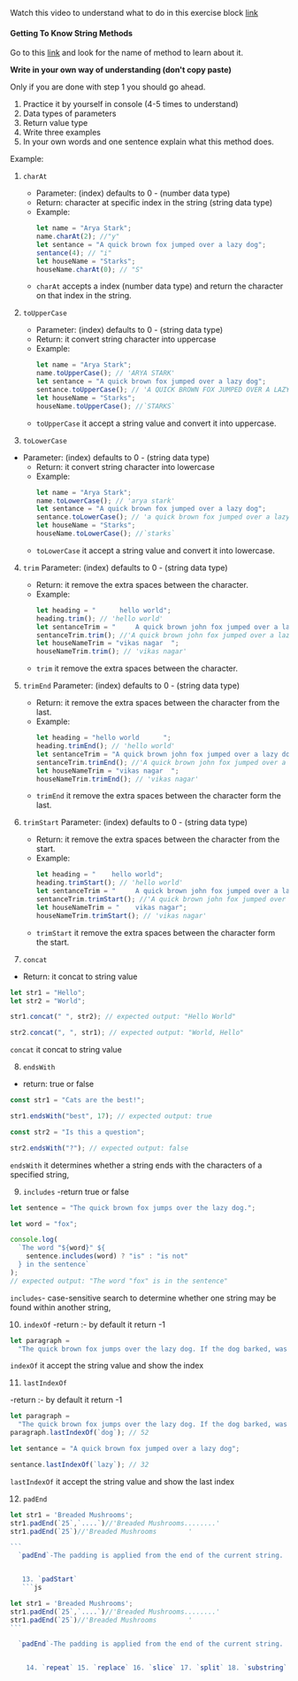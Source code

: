 Watch this video to understand what to do in this exercise block [link](https://www.youtube.com/watch?v=zGpplZj4zY0&feature=youtu.be)

#### Getting To Know String Methods

Go to this [link](https://developer.mozilla.org/en-US/docs/Web/JavaScript/Reference/Global_Objects/String) and look for the name of method to learn about it.

**Write in your own way of understanding (don't copy paste)**

Only if you are done with step 1 you should go ahead.

1. Practice it by yourself in console (4-5 times to understand)
2. Data types of parameters
3. Return value type
4. Write three examples
5. In your own words and one sentence explain what this method does.

Example:

1. `charAt`

   - Parameter: (index) defaults to 0 - (number data type)
   - Return: character at specific index in the string (string data type)
   - Example:
     ```js
     let name = "Arya Stark";
     name.charAt(2); //"y"
     let sentance = "A quick brown fox jumped over a lazy dog";
     sentance(4); // "i"
     let houseName = "Starks";
     houseName.charAt(0); // "S"
     ```
   - `charAt` accepts a index (number data type) and return the character on that index in the string.

2. `toUpperCase`

   - Parameter: (index) defaults to 0 - (string data type)
   - Return: it convert string character into uppercase
   - Example:
     ```js
     let name = "Arya Stark";
     name.toUpperCase(); // 'ARYA STARK'
     let sentance = "A quick brown fox jumped over a lazy dog";
     sentance.toUpperCase(); // 'A QUICK BROWN FOX JUMPED OVER A LAZY DOG'
     let houseName = "Starks";
     houseName.toUpperCase(); //`STARKS`
     ```
   - `toUpperCase` it accept a string value and convert it into uppercase.

3. `toLowerCase`

- Parameter: (index) defaults to 0 - (string data type)
  - Return: it convert string character into lowercase
  - Example:
    ```js
    let name = "Arya Stark";
    name.toLowerCase(); // 'arya stark'
    let sentance = "A quick brown fox jumped over a lazy dog";
    sentance.toLowerCase(); // 'a quick brown fox jumped over a lazy dog'
    let houseName = "Starks";
    houseName.toLowerCase(); //`starks`
    ```
  - `toLowerCase` it accept a string value and convert it into lowercase.

4. `trim`
   Parameter: (index) defaults to 0 - (string data type)

   - Return: it remove the extra spaces between the character.
   - Example:
     ```js
     let heading = "      hello world";
     heading.trim(); // 'hello world'
     let sentanceTrim = "     A quick brown john fox jumped over a lazy dog";
     sentanceTrim.trim(); //'A quick brown john fox jumped over a lazy dog'
     let houseNameTrim = "vikas nagar  ";
     houseNameTrim.trim(); // 'vikas nagar'
     ```
   - `trim` it remove the extra spaces between the character.

5. `trimEnd`
   Parameter: (index) defaults to 0 - (string data type)

   - Return: it remove the extra spaces between the character from the last.
   - Example:
     ```js
     let heading = "hello world      ";
     heading.trimEnd(); // 'hello world'
     let sentanceTrim = "A quick brown john fox jumped over a lazy dog     ";
     sentanceTrim.trimEnd(); //'A quick brown john fox jumped over a lazy dog'
     let houseNameTrim = "vikas nagar  ";
     houseNameTrim.trimEnd(); // 'vikas nagar'
     ```
   - `trimEnd` it remove the extra spaces between the character form the last.

6. `trimStart`
   Parameter: (index) defaults to 0 - (string data type)

   - Return: it remove the extra spaces between the character from the start.
   - Example:
     ```js
     let heading = "    hello world";
     heading.trimStart(); // 'hello world'
     let sentanceTrim = "     A quick brown john fox jumped over a lazy dog";
     sentanceTrim.trimStart(); //'A quick brown john fox jumped over a lazy dog'
     let houseNameTrim = "    vikas nagar";
     houseNameTrim.trimStart(); // 'vikas nagar'
     ```
   - `trimStart` it remove the extra spaces between the character form the start.

7. `concat`

- Return: it concat to string value

```js
let str1 = "Hello";
let str2 = "World";

str1.concat(" ", str2); // expected output: "Hello World"

str2.concat(", ", str1); // expected output: "World, Hello"
```

`concat` it concat to string value

8.  `endsWith`

- return: true or false

```js
const str1 = "Cats are the best!";

str1.endsWith("best", 17); // expected output: true

const str2 = "Is this a question";

str2.endsWith("?"); // expected output: false
```

`endsWith` it determines whether a string ends with the characters of a specified string,

9.  `includes`
    -return true or false

```js
let sentence = "The quick brown fox jumps over the lazy dog.";

let word = "fox";

console.log(
  `The word "${word}" ${
    sentence.includes(word) ? "is" : "is not"
  } in the sentence`
);
// expected output: "The word "fox" is in the sentence"
```

`includes`- case-sensitive search to determine whether one string may be found within another string,

10. `indexOf`
    -return :- by default it return -1

```js
let paragraph =
  "The quick brown fox jumps over the lazy dog. If the dog barked, was it really lazy?";
```

`indexOf` it accept the string value and show the index

11. `lastIndexOf`

-return :- by default it return -1

```js
let paragraph =
  "The quick brown fox jumps over the lazy dog. If the dog barked, was it really lazy?";
paragraph.lastIndexOf(`dog`); // 52

let sentance = "A quick brown fox jumped over a lazy dog";

sentance.lastIndexOf(`lazy`); // 32
```

`lastIndexOf` it accept the string value and show the last index

12. `padEnd`

````js
let str1 = 'Breaded Mushrooms';
str1.padEnd(`25`,`....`)//'Breaded Mushrooms........'
str1.padEnd(`25`)//'Breaded Mushrooms        '

```
  `padEnd`-The padding is applied from the end of the current string.


   13. `padStart`
   ```js

let str1 = 'Breaded Mushrooms';
str1.padEnd(`25`,`....`)//'Breaded Mushrooms........'
str1.padEnd(`25`)//'Breaded Mushrooms        '
```

  `padEnd`-The padding is applied from the end of the current string.


    14. `repeat` 15. `replace` 16. `slice` 17. `split` 18. `substring`
````
